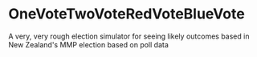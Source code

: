 OneVoteTwoVoteRedVoteBlueVote
=============================

A very, very rough election simulator for seeing likely outcomes based in New Zealand's MMP election based on poll data
